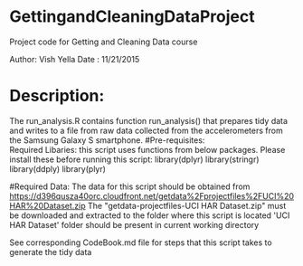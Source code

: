 # GettingandCleaningDataProject
Project code for Getting and Cleaning Data course


Author: Vish Yella
Date  : 11/21/2015
# Description:   
The run_analysis.R contains function run_analysis() that prepares tidy data and writes to a file from raw data collected from the accelerometers from the Samsung Galaxy S smartphone.
#Pre-requisites:  
Required Libaries:  this script uses functions from below packages.  Please install these before running this script:
               library(dplyr)
               library(stringr)
               library(ddply)
               library(plyr)

#Required Data: 
The data for this script should be obtained from https://d396qusza40orc.cloudfront.net/getdata%2Fprojectfiles%2FUCI%20HAR%20Dataset.zip 
The "getdata-projectfiles-UCI HAR Dataset.zip" must be downloaded and extracted to the folder where this script is located
'UCI HAR Dataset' folder should be present in current working directory

See corresponding CodeBook.md file for steps that this script takes to generate the tidy data
